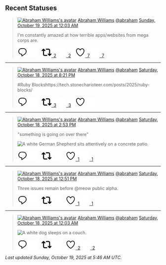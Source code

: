 ## Recent Statuses

> <a href="https://indieweb.social/@abraham"><img alt="Abraham Williams's avatar" src="https://cdn.masto.host/indiewebsocial/accounts/avatars/109/292/540/382/343/163/original/d00f2e03ce9c85b1.jpg" height="24" width="24" ></a> [Abraham Williams](https://indieweb.social/@abraham) [@abraham](https://indieweb.social/@abraham) [Sunday, October 19, 2025 at 12:03 AM](https://indieweb.social/@abraham/115397898512163703)
>
> I&#39;m constantly amazed at how terrible apps/websites from mega corps are.
>
> [![Reply](./images/reply_light.svg#gh-light-mode-only "Reply")](https://indieweb.social/@abraham/115397898512163703#gh-light-mode-only)[![Reply](./images/reply.svg#gh-dark-mode-only "Reply")](https://indieweb.social/@abraham/115397898512163703#gh-dark-mode-only)&emsp;[![Boost](./images/retweet_light.svg#gh-light-mode-only "Boost")&ensp;2](https://indieweb.social/@abraham/115397898512163703#gh-light-mode-only)[![Boost](./images/retweet.svg#gh-dark-mode-only "Boost")&ensp;2](https://indieweb.social/@abraham/115397898512163703#gh-dark-mode-only)&emsp;[![Favorite](./images/like_light.svg#gh-light-mode-only "Favorite")&ensp;7](https://indieweb.social/@abraham/115397898512163703#gh-light-mode-only)[![Favorite](./images/like.svg#gh-dark-mode-only "Favorite")&ensp;7](https://indieweb.social/@abraham/115397898512163703#gh-dark-mode-only)


---

> <a href="https://indieweb.social/@abraham"><img alt="Abraham Williams's avatar" src="https://cdn.masto.host/indiewebsocial/accounts/avatars/109/292/540/382/343/163/original/d00f2e03ce9c85b1.jpg" height="24" width="24" ></a> [Abraham Williams](https://indieweb.social/@abraham) [@abraham](https://indieweb.social/@abraham) [Saturday, October 18, 2025 at 8:21 PM](https://indieweb.social/@abraham/115397028086591187)
>
> #Ruby Blockshttps://tech.stonecharioteer.com/posts/2025/ruby-blocks/
>
> [![Reply](./images/reply_light.svg#gh-light-mode-only "Reply")](https://indieweb.social/@abraham/115397028086591187#gh-light-mode-only)[![Reply](./images/reply.svg#gh-dark-mode-only "Reply")](https://indieweb.social/@abraham/115397028086591187#gh-dark-mode-only)&emsp;[![Boost](./images/retweet_light.svg#gh-light-mode-only "Boost")&ensp;3](https://indieweb.social/@abraham/115397028086591187#gh-light-mode-only)[![Boost](./images/retweet.svg#gh-dark-mode-only "Boost")&ensp;3](https://indieweb.social/@abraham/115397028086591187#gh-dark-mode-only)&emsp;[![Favorite](./images/like_light.svg#gh-light-mode-only "Favorite")](https://indieweb.social/@abraham/115397028086591187#gh-light-mode-only)[![Favorite](./images/like.svg#gh-dark-mode-only "Favorite")](https://indieweb.social/@abraham/115397028086591187#gh-dark-mode-only)


---

> <a href="https://indieweb.social/@abraham"><img alt="Abraham Williams's avatar" src="https://cdn.masto.host/indiewebsocial/accounts/avatars/109/292/540/382/343/163/original/d00f2e03ce9c85b1.jpg" height="24" width="24" ></a> [Abraham Williams](https://indieweb.social/@abraham) [@abraham](https://indieweb.social/@abraham) [Saturday, October 18, 2025 at 2:53 PM](https://indieweb.social/@abraham/115395737513161781)
>
> &quot;something is going on over there&quot;
>
> ![A white German Shepherd sits attentively on a concrete patio.](https://cdn.masto.host/indiewebsocial/media_attachments/files/115/395/736/847/286/062/original/3c46efb9f8a2955b.jpg)
>
> [![Reply](./images/reply_light.svg#gh-light-mode-only "Reply")](https://indieweb.social/@abraham/115395737513161781#gh-light-mode-only)[![Reply](./images/reply.svg#gh-dark-mode-only "Reply")](https://indieweb.social/@abraham/115395737513161781#gh-dark-mode-only)&emsp;[![Boost](./images/retweet_light.svg#gh-light-mode-only "Boost")](https://indieweb.social/@abraham/115395737513161781#gh-light-mode-only)[![Boost](./images/retweet.svg#gh-dark-mode-only "Boost")](https://indieweb.social/@abraham/115395737513161781#gh-dark-mode-only)&emsp;[![Favorite](./images/like_light.svg#gh-light-mode-only "Favorite")&ensp;1](https://indieweb.social/@abraham/115395737513161781#gh-light-mode-only)[![Favorite](./images/like.svg#gh-dark-mode-only "Favorite")&ensp;1](https://indieweb.social/@abraham/115395737513161781#gh-dark-mode-only)


---

> <a href="https://indieweb.social/@abraham"><img alt="Abraham Williams's avatar" src="https://cdn.masto.host/indiewebsocial/accounts/avatars/109/292/540/382/343/163/original/d00f2e03ce9c85b1.jpg" height="24" width="24" ></a> [Abraham Williams](https://indieweb.social/@abraham) [@abraham](https://indieweb.social/@abraham) [Saturday, October 18, 2025 at 12:51 PM](https://indieweb.social/@abraham/115395259038329179)
>
> Three issues remain before @meow public alpha.
>
> [![Reply](./images/reply_light.svg#gh-light-mode-only "Reply")](https://indieweb.social/@abraham/115395259038329179#gh-light-mode-only)[![Reply](./images/reply.svg#gh-dark-mode-only "Reply")](https://indieweb.social/@abraham/115395259038329179#gh-dark-mode-only)&emsp;[![Boost](./images/retweet_light.svg#gh-light-mode-only "Boost")](https://indieweb.social/@abraham/115395259038329179#gh-light-mode-only)[![Boost](./images/retweet.svg#gh-dark-mode-only "Boost")](https://indieweb.social/@abraham/115395259038329179#gh-dark-mode-only)&emsp;[![Favorite](./images/like_light.svg#gh-light-mode-only "Favorite")&ensp;1](https://indieweb.social/@abraham/115395259038329179#gh-light-mode-only)[![Favorite](./images/like.svg#gh-dark-mode-only "Favorite")&ensp;1](https://indieweb.social/@abraham/115395259038329179#gh-dark-mode-only)


---

> <a href="https://indieweb.social/@abraham"><img alt="Abraham Williams's avatar" src="https://cdn.masto.host/indiewebsocial/accounts/avatars/109/292/540/382/343/163/original/d00f2e03ce9c85b1.jpg" height="24" width="24" ></a> [Abraham Williams](https://indieweb.social/@abraham) [@abraham](https://indieweb.social/@abraham) [Saturday, October 18, 2025 at 12:03 AM](https://indieweb.social/@abraham/115392237769015495)
>
> 
>
> ![A white dog sleeps on a couch.](https://cdn.masto.host/indiewebsocial/media_attachments/files/115/392/236/410/108/454/original/1c0d8581107dc848.jpg)
>
> [![Reply](./images/reply_light.svg#gh-light-mode-only "Reply")](https://indieweb.social/@abraham/115392237769015495#gh-light-mode-only)[![Reply](./images/reply.svg#gh-dark-mode-only "Reply")](https://indieweb.social/@abraham/115392237769015495#gh-dark-mode-only)&emsp;[![Boost](./images/retweet_light.svg#gh-light-mode-only "Boost")](https://indieweb.social/@abraham/115392237769015495#gh-light-mode-only)[![Boost](./images/retweet.svg#gh-dark-mode-only "Boost")](https://indieweb.social/@abraham/115392237769015495#gh-dark-mode-only)&emsp;[![Favorite](./images/like_light.svg#gh-light-mode-only "Favorite")&ensp;2](https://indieweb.social/@abraham/115392237769015495#gh-light-mode-only)[![Favorite](./images/like.svg#gh-dark-mode-only "Favorite")&ensp;2](https://indieweb.social/@abraham/115392237769015495#gh-dark-mode-only)


_Last updated Sunday, October 19, 2025 at 5:46 AM UTC._
